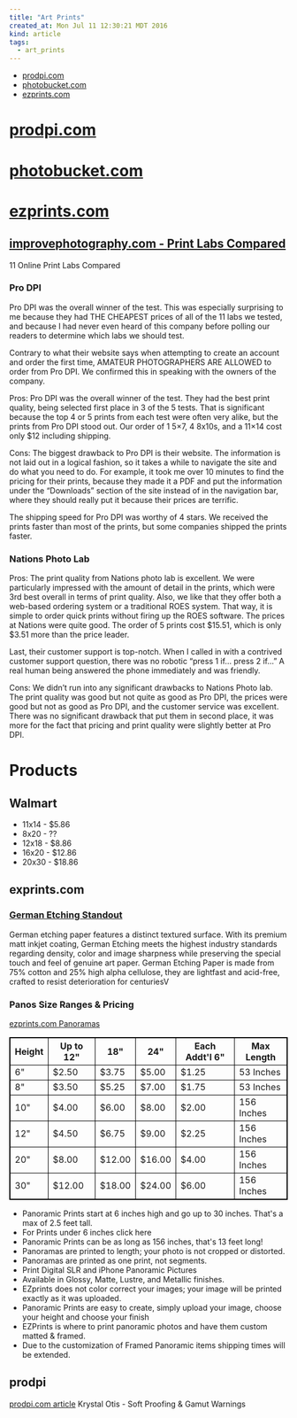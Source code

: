 ```yaml
---
title: "Art Prints"
created_at: Mon Jul 11 12:30:21 MDT 2016
kind: article
tags:
  - art_prints
---
```


<ul>
  <li><a href="http://www.prodpi.com/" target="_blank">prodpi.com</a></li>
  <li><a href="http://photobucket.com/" target="_blank">photobucket.com</a></li>
  <li><a href="https://www.ezprints.com/customer/account/" target="_blank">ezprints.com</a></li>
</ul>

# <a href="http://www.prodpi.com/" target="_blank">prodpi.com</a>

# <a href="http://photobucket.com/" target="_blank">photobucket.com</a>

# <a href="https://www.ezprints.com/customer/account/" target="_blank">ezprints.com</a>




## <a href="http://improvephotography.com/7756/test-results-best-online-print-lab/" target="_blank">improvephotography.com - Print Labs Compared</a>
11 Online Print Labs Compared


### Pro DPI

Pro DPI was the overall winner of the test.  This was especially
surprising to me because they had THE CHEAPEST prices of all of the
11 labs we tested, and because I had never even heard of this company
before polling our readers to determine which labs we should test.

Contrary to what their website says when attempting to create an account
and order the first time, AMATEUR PHOTOGRAPHERS ARE ALLOWED to order from
Pro DPI.  We confirmed this in speaking with the owners of the company.

Pros: Pro DPI was the overall winner of the test.  They had the best
print quality, being selected first place in 3 of the 5 tests.  That is
significant because the top 4 or 5 prints from each test were often
very alike, but the prints from Pro DPI stood out.  Our order of 1 5×7,
4 8x10s, and a 11×14 cost only $12 including shipping.

Cons: The biggest drawback to Pro DPI is their website.  The information
is not laid out in a logical fashion, so it takes a while to navigate
the site and do what you need to do.  For example, it took me over 10
minutes to find the pricing for their prints, because they made it a
PDF and put the information under the “Downloads” section of the
site instead of in the navigation bar, where they should really put it
because their prices are terrific.

The shipping speed for Pro DPI was worthy of 4 stars.  We received the
prints faster than most of the prints, but some companies shipped the
prints faster.

### Nations Photo Lab

Pros: The print quality from Nations photo lab is excellent.  We were
particularly impressed with the amount of detail in the prints, which were
3rd best overall in terms of print quality.  Also, we like that they offer
both a web-based ordering system or a traditional ROES system.  That way,
it is simple to order quick prints without firing up the ROES software.
The prices at Nations were quite good.  The order of 5 prints cost $15.51,
which is only $3.51 more than the price leader.

Last, their customer support is top-notch.  When I called in with
a contrived customer support question, there was no robotic “press 1
if… press 2 if…”  A real human being answered the phone immediately
and was friendly.

Cons: We didn’t run into any significant drawbacks to Nations Photo lab.
The print quality was good but not quite as good as Pro DPI, the prices
were good but not as good as Pro DPI, and the customer service was
excellent.  There was no significant drawback that put them in second
place, it was more for the fact that pricing and print quality were
slightly better at Pro DPI.


# Products

## Walmart

<ul>
  <li>
11x14 - $5.86
  </li>

  <li>
8x20 - ??
  </li>

  <li>
12x18 - $8.86
  </li>

  <li>
16x20 - $12.86
  </li>

  <li>
20x30 - $18.86
  </li>

</ul>

## exprints.com

### <a href="https://www.ezprints.com/german-etching-standout.html" target="_blank">German Etching Standout</a>

German etching paper features a distinct textured surface. With its
premium matt inkjet coating, German Etching meets the highest industry
standards regarding density, color and image sharpness while preserving
the special touch and feel of genuine art paper. German Etching Paper
is made from 75% cotton and 25% high alpha cellulose, they are lightfast
and acid-free, crafted to resist deterioration for centuriesV

### Panos Size Ranges & Pricing

<a href="https://www.ezprints.com/prints-and-panos/panoramas.html" target="_blank">ezprints.com Panoramas</a>

<table style="border: 1px solid black; border-collapse: collapse;">
<thead>
<tr>
<th style="border: 1px solid black; border-collapse: collapse;">Height</th>
<th style="border: 1px solid black; border-collapse: collapse;">Up to 12"</th>
<th style="border: 1px solid black; border-collapse: collapse;">18"</th>
<th style="border: 1px solid black; border-collapse: collapse;">24"</th>
<th style="border: 1px solid black; border-collapse: collapse;">Each Addt'l 6"</th>
<th style="border: 1px solid black; border-collapse: collapse;">Max Length</th>
</tr>
</thead>
<tbody>
<tr>
<td style="border: 1px solid black; border-collapse: collapse;">6"</td>
<td style="border: 1px solid black; border-collapse: collapse;">$2.50</td>
<td style="border: 1px solid black; border-collapse: collapse;">$3.75</td>
<td style="border: 1px solid black; border-collapse: collapse;">$5.00</td>
<td style="border: 1px solid black; border-collapse: collapse;">$1.25</td>
<td style="border: 1px solid black; border-collapse: collapse;">53 Inches</td>
</tr>
<tr>
<td style="border: 1px solid black; border-collapse: collapse;">8"</td>
<td style="border: 1px solid black; border-collapse: collapse;">$3.50</td>
<td style="border: 1px solid black; border-collapse: collapse;">$5.25</td>
<td style="border: 1px solid black; border-collapse: collapse;">$7.00</td>
<td style="border: 1px solid black; border-collapse: collapse;">$1.75</td>
<td style="border: 1px solid black; border-collapse: collapse;">53 Inches</td>
</tr>
<tr>
<td style="border: 1px solid black; border-collapse: collapse;">10"</td>
<td style="border: 1px solid black; border-collapse: collapse;">$4.00</td>
<td style="border: 1px solid black; border-collapse: collapse;">$6.00</td>
<td style="border: 1px solid black; border-collapse: collapse;">$8.00</td>
<td style="border: 1px solid black; border-collapse: collapse;">$2.00</td>
<td style="border: 1px solid black; border-collapse: collapse;">156 Inches</td>
</tr>
<tr>
<td style="border: 1px solid black; border-collapse: collapse;">12"</td>
<td style="border: 1px solid black; border-collapse: collapse;">$4.50</td>
<td style="border: 1px solid black; border-collapse: collapse;">$6.75</td>
<td style="border: 1px solid black; border-collapse: collapse;">$9.00</td>
<td style="border: 1px solid black; border-collapse: collapse;">$2.25</td>
<td style="border: 1px solid black; border-collapse: collapse;">156 Inches</td>
</tr>
<tr>
<td style="border: 1px solid black; border-collapse: collapse;">20"</td>
<td style="border: 1px solid black; border-collapse: collapse;">$8.00</td>
<td style="border: 1px solid black; border-collapse: collapse;">$12.00</td>
<td style="border: 1px solid black; border-collapse: collapse;">$16.00</td>
<td style="border: 1px solid black; border-collapse: collapse;">$4.00</td>
<td style="border: 1px solid black; border-collapse: collapse;">156 Inches</td>
</tr>
<tr>
<td style="border: 1px solid black; border-collapse: collapse;">30"</td>
<td style="border: 1px solid black; border-collapse: collapse;">$12.00</td>
<td style="border: 1px solid black; border-collapse: collapse;">$18.00</td>
<td style="border: 1px solid black; border-collapse: collapse;">$24.00</td>
<td style="border: 1px solid black; border-collapse: collapse;">$6.00</td>
<td style="border: 1px solid black; border-collapse: collapse;">156 Inches</td>
</tr>
</tbody>
</table>

<ul>
  <li>Panoramic Prints start at 6 inches high and go up to 30 inches. That's a max of 2.5 feet tall.</li>
  <li>For Prints under 6 inches click here</li>
  <li>Panoramic Prints can be as long as 156 inches, that's 13 feet long!</li>
  <li>Panoramas are printed to length; your photo is not cropped or distorted.</li>
  <li>Panoramas are printed as one print, not segments.</li>
  <li>Print Digital SLR and iPhone Panoramic Pictures</li>
  <li>Available in Glossy, Matte, Lustre, and Metallic finishes. </li>
  <li>EZprints does not color correct your images; your image will be printed exactly as it was uploaded.</li>
  <li>Panoramic Prints are easy to create, simply upload your image, choose your height and choose your finish</li>
  <li>EZPrints is where to print panoramic photos and have them custom matted & framed.</li>
  <li>Due to the customization of Framed Panoramic items shipping times will be extended. </li>
</ul>


## prodpi

<a href="http://www.prodpi.com/become-the-expert-soft-proofing-gamut-warnings/" target="_blank">prodpi.com article</a>
Krystal Otis - Soft Proofing & Gamut Warnings

<!--
html boilerplate
<a href="" target="_blank"></a>
<a name=""></a>
<img src="" width="400px">
<ul>
  <li></li>
</ul>
<pre>
</pre>
<pre><code>
</code></pre>
-->


